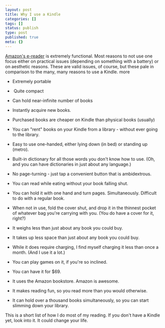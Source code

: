 ```yaml
---
layout: post
title: Why I use a Kindle
categories: []
tags: []
status: publish
type: post
published: true
meta: {}
---
```




[Amazon's e-reader](http://www.amazon.com/Kindle-Ereader-ebook-reader/dp/B007HCCNJU) is extremely functional. Most reasons to 
not use one focus either on practical issues (depending on something with a battery) or on aesthetic reasons. These are valid issues, of course, but these pale in comparison to the many, many reasons 
to use a Kindle.
more


* Extremely portable


*  Quite compact


* Can hold near-infinite number of books


* Instantly acquire new books.


* Purchased books are cheaper on Kindle than physical books (usually)


* You can "rent" books on your Kindle from a library - without ever going to the library.


* Easy to use one-handed, either lying down (in bed) or standing up (metro).


* Built-in dictionary for all those words you don't know how to use. (Oh, and you can have dictionaries in just about any language.)


* No page-turning - just tap a convenient button that is ambidextrous.


* You can read while eating without your book falling shut.


* You can hold it with one hand 
and turn pages. Simultaneously. Difficult to do with a regular book.


* When not in use, fold the cover shut, and drop it in the thinnest pocket of whatever bag you're carrying with you. (You 
do have a cover for it, right?)


* It weighs less than just about any book you could buy.


* It takes up less space than just about any book you could buy.


* While it does require charging, I find myself charging it less than once a month. (And I use it a lot.)


* You can play games on it, if you're so inclined.


* You can have it for $69.


* It uses the Amazon bookstore. Amazon is awesome.


* It makes reading fun, so you read more than you would otherwise.


* It can hold over a thousand books simultaneously, so you can start slimming down your library.


This is a short list of how I do most of my reading. If you don't have a Kindle yet, look into it. It could change your life.
